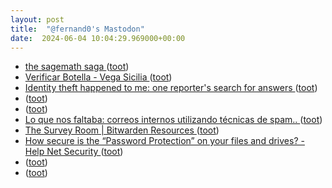 ```yaml
---
layout: post
title:  "@fernand0's Mastodon"
date:  2024-06-04 10:04:29.969000+00:00
---
```

*  [the sagemath saga ](https://trofi.github.io/posts/312-the-sagemath-saga.htm) ([toot](https://mastodon.social/@fernand0/112557783119766600))
*  [Verificar Botella - Vega Sicilia ](https://www.temposvegasicilia.com/es/autenticida) ([toot](https://mastodon.social/@fernand0/112557711777225103))
*  [Identity theft happened to me: one reporter's search for answers ](https://www.bostonglobe.com/2024/05/15/magazine/on-the-trail-of-my-identity-thief) ([toot](https://mastodon.social/@fernand0/112557388432167748))
*  [ ](https://mastodon.social/users/fernand0/statuses/112557358132169894/activity) ([toot](https://mastodon.social/users/fernand0/statuses/112557358132169894/activity))
*  [ ](https://nixnet.social/users/sl1200) ([toot](https://mastodon.social/@fernand0/112557357874831012))
*  [Lo que nos faltaba: correos internos utilizando técnicas de spam.. ](https://mastodon.social/@fernand0/112557266649461964) ([toot](https://mastodon.social/@fernand0/112557266649461964))
*  [The Survey Room \| Bitwarden Resources ](https://bitwarden.com/resources/the-survey-room/#world-password-day-global-surve) ([toot](https://mastodon.social/@fernand0/112557259204347563))
*  [How secure is the “Password Protection” on your files and drives? - Help Net Security ](https://www.helpnetsecurity.com/2024/05/10/password-protect-pdf-excel-files) ([toot](https://mastodon.social/@fernand0/112555837957991728))
*  [ ](https://mastodon.social/@vrruiz) ([toot](https://mastodon.social/@fernand0/112554257778791037))
*  [ ](https://mastodon.social/@vrruiz) ([toot](https://mastodon.social/@fernand0/112554005419566794))
